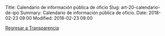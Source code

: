 Title: Calendario de información pública de oficio
Slug: art-20-calendario-de-ipo
Summary: Calendario de información pública de oficio.
Date: 2018-02-23 09:00
Modified: 2018-02-23 09:00


[Regresar a Transparencia]({filename}/transparencia/transparencia.md)
